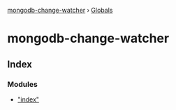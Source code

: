 [mongodb-change-watcher](README.md) › [Globals](globals.md)

# mongodb-change-watcher

## Index

### Modules

* ["index"](modules/_index_.md)
